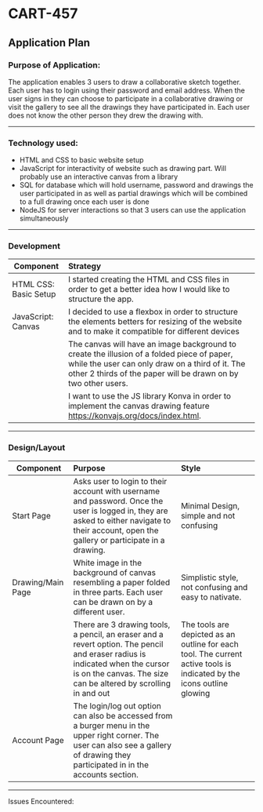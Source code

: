 # CART-457

## Application Plan


### Purpose of Application: 

The application enables 3 users to draw a collaborative sketch together. Each user has to login using their password and email address. When the user signs in they can choose to participate in a collaborative drawing or visit the gallery to see all the drawings they have participated in. Each user does not know the other person they drew the drawing with. 

---

### Technology used: 
- HTML and CSS to basic website setup
- JavaScript for interactivity of website such as drawing part. Will probably use an interactive canvas from a library
- SQL for database which will hold username, password and drawings the user participated in as well as partial drawings which will be combined to a full drawing once each user is done
- NodeJS for server interactions so that 3 users can use the application simultaneously

---
### Development

|Component |Strategy |                                                                                                      
|----------|:--------|
| HTML CSS: Basic Setup     | I started creating the HTML and CSS files in order to get a better idea how I would like to structure the app. |
| JavaScript: Canvas | I decided to use a flexbox in order to structure the elements betters for resizing of the website and to make it compatible for different devices|
||The canvas will have an image background to create the illusion of a folded piece of paper, while the user can only draw on a third of it. The other 2 thirds of the paper will be drawn on by two other users. |
|| I want to use the JS library Konva in order to implement the canvas drawing feature https://konvajs.org/docs/index.html.|


---

### Design/Layout

|Component |Purpose | Style|  
|----------|:--------|:--------|
|Start Page| Asks user to login to their account with username and password. Once the user is logged in, they are asked to either navigate to their account, open the gallery or participate in a drawing.| Minimal Design, simple and not confusing|
|Drawing/Main Page| White image in the background of canvas resembling a paper folded in three parts. Each user can be drawn on by a different user. | Simplistic style, not confusing and easy to nativate.|
|| There are 3 drawing tools, a pencil, an eraser and a revert option. The pencil and eraser radius is indicated when the cursor is on the canvas. The size can be altered by scrolling in and out| The tools are depicted as an outline for each tool. The current active tools is indicated by the icons outline glowing| 
|Account Page| The login/log out option can also be accessed from a burger menu in the upper right corner. The user can also see a gallery of drawing they participated in in the accounts section.||


---

Issues Encountered:
